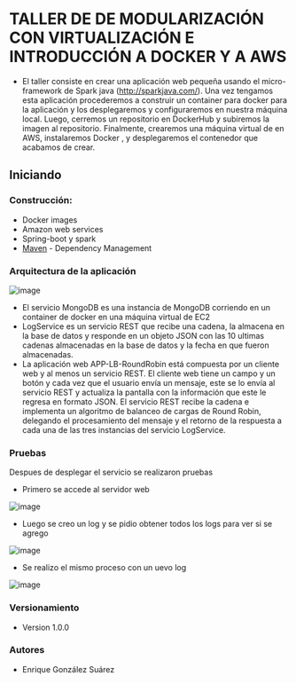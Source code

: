 # TALLER DE DE MODULARIZACIÓN CON VIRTUALIZACIÓN E INTRODUCCIÓN A DOCKER Y A AWS
- El taller consiste en crear una aplicación web pequeña usando el micro-framework de Spark java (http://sparkjava.com/). Una vez tengamos esta aplicación procederemos a construir un container para docker para la aplicación y los desplegaremos y configuraremos en nuestra máquina local. Luego, cerremos un repositorio en DockerHub y subiremos la imagen al repositorio. Finalmente, crearemos una máquina virtual de en AWS, instalaremos Docker , y desplegaremos el contenedor que acabamos de crear.

## Iniciando


### Construcción:
- Docker images
- Amazon web services
- Spring-boot y spark
- [Maven](https://maven.apache.org/) - Dependency Management

### Arquitectura de la aplicación
![image](https://user-images.githubusercontent.com/98104282/224224272-0a43419b-be1d-4806-b946-0f703e285c54.png)

- El servicio MongoDB es una instancia de MongoDB corriendo en un container de docker en una máquina virtual de EC2
- LogService es un servicio REST que recibe una cadena, la almacena en la base de datos y responde en un objeto JSON con las 10 ultimas cadenas almacenadas en la base de datos y la fecha en que fueron almacenadas.
- La aplicación web APP-LB-RoundRobin está compuesta por un cliente web y al menos un servicio REST. El cliente web tiene un campo y un botón y cada vez que el usuario envía un mensaje, este se lo envía al servicio REST y actualiza la pantalla con la información que este le regresa en formato JSON. El servicio REST recibe la cadena e implementa un algoritmo de balanceo de cargas de Round Robin, delegando el procesamiento del mensaje y el retorno de la respuesta a cada una de las tres instancias del servicio LogService.

### Pruebas 
Despues de desplegar el servicio se realizaron pruebas
- Primero se accede al servidor web

![image](https://user-images.githubusercontent.com/98104282/224224454-4d632392-95b6-4561-84d1-8e7ea9db4c26.png)

- Luego se creo un log y se pidio obtener todos los logs para ver si se agrego

![image](https://user-images.githubusercontent.com/98104282/224224602-30f460fa-61e6-4165-9d9a-79ae5ed04d0a.png)

- Se realizo el mismo proceso con un uevo log 

![image](https://user-images.githubusercontent.com/98104282/224224701-a366db29-a550-44d5-ad1c-15debec85da4.png)



### Versionamiento
- Version 1.0.0
### Autores
- Enrique González Suárez



